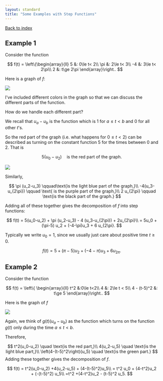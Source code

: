 ```yaml
---
layout: standard
title: "Some Examples with Step Functions"
---
```


[Back to index](/../index.md)

## Example 1

Consider the function 


$$
f(t) = \left\{\begin{array}{ll}
5 &: 0\le t< 2\\
\pi &: 2\le t< 3\\
-4 &: 3\le t< 2\pi\\
2 &: t\ge 2\pi
\end{array}\right..
$$


Here is a graph of $f$:



![](C:\Users\dclan\OneDrive\Documents\GitHub\djclancy.github.io\math307\notes\LaplaceTransforms\images\stepExample1.png)





I've included different colors in the graph so that we can discuss the different parts of the function.



How do we handle each different part?

We recall that $u_a-u_b$ is the function which is 1 for $a \le t< b$ and $0$ for all other $t$'s. 

So the red part of the graph (i.e. what happens for $0\le t < 2$) can be described as turning on the constant function $5$ for the times between 0 and 2. That is


$$
5(u_0 - u_2) \quad \text{is the red part of the graph}.
$$


![](C:\Users\dclan\OneDrive\Documents\GitHub\djclancy.github.io\math307\notes\LaplaceTransforms\images\stepExample1a.png)



Similarly, 


$$
\pi (u_2-u_3) \qquad\text{is the light blue part of the graph,}\\
-4(u_3-u_{2\pi}) \qquad \text{ is the purple part of the graph,}\\
2 u_{2\pi} \qquad \text{is the black part of the graph.}
$$


Adding all of these together gives the decomposition of $f$ into step functions:


$$
f(t) = 5(u_0-u_2) + \pi (u_2-u_3) - 4 (u_3-u_{2\pi}) + 2u_{2\pi}\\
= 5u_0 + (\pi-5) u_2 + (-4-\pi)u_3 + 6 u_{2\pi}.
$$


Typically we write $u_0 = 1$, since we usually just care about positive time $t\ge 0$. 


$$
f(t) = 5+(\pi-5) u_2 + (-4-\pi)u_3 + 6 u_{2\pi}.
$$




## Example 2

Consider the function 


$$
f(t) = \left\{ \begin{array}{ll}
t^2 &:0\le t<2\\
4 &: 2\le t < 5\\
4 - (t-5)^2 &: t\ge 5
\end{array}\right..
$$


Here is the graph of $f$



![](C:\Users\dclan\OneDrive\Documents\GitHub\djclancy.github.io\math307\notes\LaplaceTransforms\images\stepExample2.png)





Again, we think of $g(t) (u_a-u_b)$ as the function which turns on the function $g(t)$ only during the time $a\le t<b$. 



Therefore,


$$
t^2(u_0-u_2) \quad \text{is the red part,}\\
4(u_2-u_5) \quad \text{is the light blue part,}\\
\left(4-(t-5)^2\right)(u_5) \quad \text{is the green part.}
$$
Adding these together gives the decomposition of $f$.


$$
f(t) = t^2(u_0-u_2) +4(u_2-u_5) + (4-(t-5)^2)u_5\\
= t^2 u_0 + (4-t^2)u_2 + (-(t-5)^2) u_5\\
=t^2 +(4-t^2)u_2 - (t-5)^2 u_5.
$$
